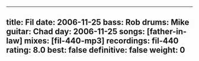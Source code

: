 
---
title: Fil
date: 2006-11-25
bass:	Rob
drums:	Mike
guitar:	Chad
day: 2006-11-25
songs: [father-in-law]
mixes: [fil-440-mp3]
recordings: fil-440
rating: 8.0
best: false
definitive: false
weight: 0
---
